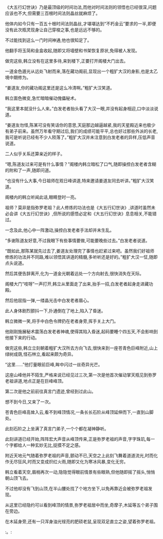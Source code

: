 
《大五行幻世诀》乃是最顶级的时间功法,而他对时间法则的领悟也已经很深,问题应该也不大,但需要三百根时间法则晶丝就麻烦了。

他体内如今只有一百五十根时间法则晶丝,才堪堪达到“不朽金云”要求的一半,即便没有此次瓶灵现身让自己穿梭之事,也是远远不够的。

不过能找到这么一门时间神通,他也很知足了。

他翻手将玉简和金盒收起,随即又将墙壁和书架恢复原状,免得被人发现。

做完这些,韩立没有在这里多待,来到楼下,正要打开阁楼大门出去。

一道金色遁光从远处飞射而来,落在藏功阁前,显现出一个粗犷大汉的身影,也是太乙境中期修为。

“姜道友,你的藏功阁这里还是这么冷清啊。”粗犷大汉笑道。

韩立面色微变,急忙暗暗催动傀儡秘术。

“我这里本就没什么人来。”白发老者抬头看了大汉一眼,并没有起身相迎,口中淡淡说道。

“姜道友勿怪,陈某可没有笑话你的意思,天庭那边越逼越紧,我的天星殿近来也极少有弟子前来。虽然万年看守期过后,我们的成绩可能平平,总也好过那些外派的长老,我可是听说已经有不少人陨落了。”粗犷大汉并未注意到白发老者的异样,压低声音说道。

二人似乎关系还算亲近的样子。

“嗯,陈道友过来可是有什么事情？”阁楼内韩立暗松了口气,随即操控白发老者含糊的附和了一声,随即问道。

“也没有什么大事,今日祖师在观日峰讲道,特来邀请姜道友同去听讲。”粗犷大汉笑道。

阁楼内的韩立听闻此话,眼睛登时一亮。

祖师？莫非是指弥罗老祖？此人修炼的功法也是《大五行幻世诀》,讲道时虽然未必会讲《大五行幻世诀》,但所说的感悟必定和《大五行幻世诀》息息相关,不能错过。

一念及此,他心中一阵激动,操控白发老者手法却并未生乱。

“多谢陈道友好意,不过我眼下有些事情要做,可能要晚些过去。”白发老者说道。

“既如此,那陈某就先过去了,姜道友处理完了事情也赶紧过来吧。虽然我们好祖师修炼的功法并不同路,难以领悟其讲道的精髓,多听听还是好的。”粗犷大汉一怔,随即点头说道。

然后其便告辞离开,化为一道金光朝着远处一个方向射去,很快消失在天际。

阁楼大门“吱呀”一声打开,韩立从里面走了出来,抬手一招,白发老者起身走进藏功殿。

然后他屈指一弹,一缕晶光击中白发老者眉心。

此人身体剧烈颤抖一下,扑通倒在了地上,陷入了昏迷。

韩立微微一笑,将手中白色令牌扔在老者身旁,挥手关上大门。

他刚刚施展秘术震荡白发老者神魂,使得其陷入昏迷,起码要睡个四五天,不会影响到他接下来的行动。

做完这些,韩立立刻朝着粗犷大汉所去方向飞去,很快来到一座苍青色巨峰附近,山上绿树成荫,怪石林立,看起来颇为奇异。

“这里……”他打量眼前巨峰,眸中闪过一丝奇异光芒。

这座山峰他并不陌生,严格来说已经见过三次,第一次是他首次催动掌天瓶见到弥罗老祖讲道,地点正是在巨峰峰顶。

第二次是他之前前往真言门遗迹,曾经到过此山。

想不到今日,又来了一次。

苍青色巨峰高耸入云,看不到峰顶情况,一条长长石阶从峰顶延伸而下,一直到山脚处。

此刻石阶之上坐满了真言门弟子,一个个都在凝神静听。

此刻讲道已经开始,阵阵宏大声音从峰顶传来,正是弥罗老祖的声音,字字珠玑,每一个字都给人一种玄妙无比,捉摸不定之感。

附近天地元气随着弥罗老祖的声音,颤动不已,天空之上此刻飞舞着道道流光,时而化作无尽狂风,时而又变成炽红火雨,随即又化为寒冰风暴,变化无穷。

韩立看着天空,眉梢再次一动,隐隐觉得眼前情景有些眼熟,但他随即摇了摇头,悄悄朝山顶飞去。

不过他却没有飞到山顶,在半山腰处找了个地方坐下,以免再靠近会被弥罗老祖发现。

从这里已经隐约可以看到峰顶的情景,弥罗老祖居中而坐,奇摩子,木延等五个弟子围在旁边。

在木延身旁,还有一只浑身油光锃亮的肥硕老鼠,呈现双足直立之姿,望着弥罗老祖。

:。: